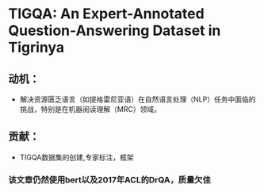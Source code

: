 # TIGQA: An Expert-Annotated Question-Answering Dataset in Tigrinya
## 动机：
 * 解决资源匮乏语言（如提格雷尼亚语）在自然语言处理（NLP）任务中面临的挑战，特别是在机器阅读理解（MRC）领域。
## 贡献：
  * TIGQA数据集的创建,专家标注，框架
### 该文章仍然使用bert以及2017年ACL的DrQA，质量欠佳

